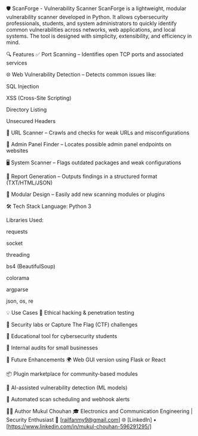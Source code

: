 🛡️ ScanForge - Vulnerability Scanner
ScanForge is a lightweight, modular vulnerability scanner developed in Python. It allows cybersecurity professionals, students, and system administrators to quickly identify common vulnerabilities across networks, web applications, and local systems. The tool is designed with simplicity, extensibility, and efficiency in mind.

🔍 Features
✅ Port Scanning – Identifies open TCP ports and associated services

🌐 Web Vulnerability Detection – Detects common issues like:

SQL Injection

XSS (Cross-Site Scripting)

Directory Listing

Unsecured Headers

🔗 URL Scanner – Crawls and checks for weak URLs and misconfigurations

🔑 Admin Panel Finder – Locates possible admin panel endpoints on websites

🖥️ System Scanner – Flags outdated packages and weak configurations

📄 Report Generation – Outputs findings in a structured format (TXT/HTML/JSON)

🧩 Modular Design – Easily add new scanning modules or plugins

🛠️ Tech Stack
Language: Python 3

Libraries Used:

requests

socket

threading

bs4 (BeautifulSoup)

colorama

argparse

json, os, re

💡 Use Cases
🔐 Ethical hacking & penetration testing

🧪 Security labs or Capture The Flag (CTF) challenges

🏫 Educational tool for cybersecurity students

🏢 Internal audits for small businesses

🔮 Future Enhancements
🌍 Web GUI version using Flask or React

📦 Plugin marketplace for community-based modules

🧠 AI-assisted vulnerability detection (ML models)

🔁 Automated scan scheduling and webhook alerts

🧑‍💻 Author
Mukul Chouhan
🎓 Electronics and Communication Engineering | Security Enthusiast
📧 [railfanmy9@gmail.com]
🌐 [LinkedIn] • [https://www.linkedin.com/in/mukul-chouhan-596291295/]
